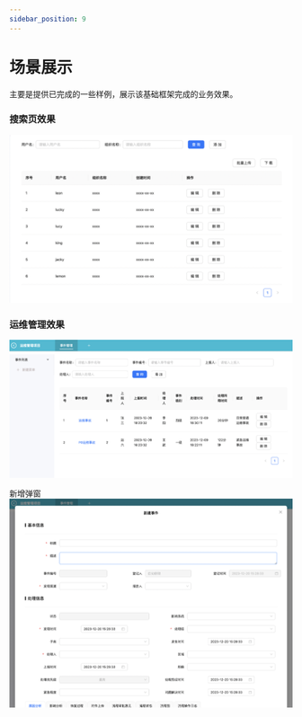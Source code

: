 ```yaml
---
sidebar_position: 9
---
```


# 场景展示
主要是提供已完成的一些样例，展示该基础框架完成的业务效果。

### 搜索页效果
![搜索页开发组件](../public/images/search-demo.png)

### 运维管理效果
![事件管理](../public/images/event.png)

新增弹窗
![新增事件](../public/images/event-add.png)
